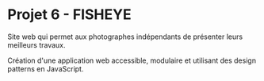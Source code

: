 # Projet 6 - FISHEYE

Site web qui permet aux photographes indépendants de présenter leurs meilleurs travaux.

Création d'une application web accessible, modulaire et utilisant des design patterns en JavaScript.
